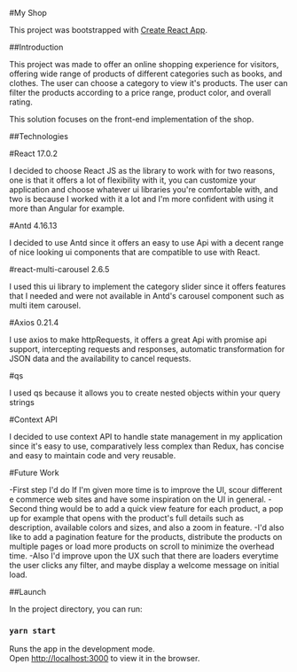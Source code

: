 #My ShopThis project was bootstrapped with [Create React App](https://github.com/facebook/create-react-app).##IntroductionThis project was made to offer an online shopping experience for visitors, offering wide range of products of different categories such as books, and clothes. The user can choose a category to view it's products.The user can filter the products according to a price range, product color, and overall rating. This solution focuses on the front-end implementation of the shop.##Technologies #React 17.0.2I decided to choose React JS as the library to work with for two reasons, one is that it offers a lot of flexibility with it, you can customize your application and choose whatever ui libraries you're comfortable with, and two is because I worked with it a lot and I'm more confident with using it more than Angular for example. #Antd 4.16.13I decided to use Antd since it offers an easy to use Api with a decent range of nice looking ui components that are compatible to use with React. #react-multi-carousel 2.6.5I used this ui library to implement the category slider since it offers features that I needed and were not available in Antd's carousel component such as multi item carousel. #Axios 0.21.4I use axios to make httpRequests, it offers a great Api with promise api support, intercepting requests and responses, automatic transformation for JSON data and the availability to cancel requests.#qs I used qs because it allows you to create nested objects within your query strings#Context API I decided to use context API to handle state management in my application since it's easy to use,comparatively less complex than Redux, has concise and easy to maintain code and very reusable.#Future Work-First step I'd do If I'm given more time is to improve the UI, scour different e commerce web sites and have some inspiration on the UI in general.-Second thing would be to add a quick view feature for each product, a pop up for example that opens with the product's full details such as description, available colors and sizes, and also a zoom in feature.-I'd also like to add a pagination feature for the products, distribute the products on multiple pages or load more products on scroll to minimize the overhead time.-Also I'd improve upon the UX such that there are loaders everytime the user clicks any filter, and maybe display a welcome message on initial load.##LaunchIn the project directory, you can run:### `yarn start`Runs the app in the development mode.\Open [http://localhost:3000](http://localhost:3000) to view it in the browser.